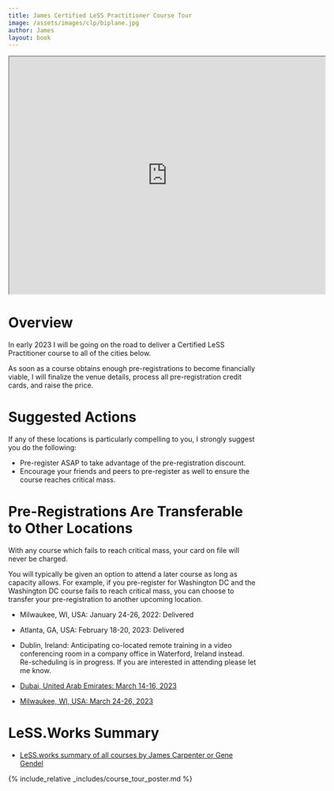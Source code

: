 ```yaml
---
title: James Certified LeSS Practitioner Course Tour
image: /assets/images/clp/biplane.jpg
author: James
layout: book
---
```


<iframe src="https://www.google.com/maps/d/u/1/embed?mid=1nxYLgN5db4bxOI3tqmcH5Zd6_WNwcLU&ehbc=2E312F" width="640" height="480"></iframe>

# Overview

In early 2023 I will be going on the road to deliver a Certified LeSS Practitioner course to all of the cities below.

As soon as a course obtains enough pre-registrations to become financially viable, I will finalize the venue details, process all pre-registration credit cards, and raise the price.

# Suggested Actions

If any of these locations is particularly compelling to you, I strongly suggest you do the following:
* Pre-register ASAP to take advantage of the pre-registration discount.
* Encourage your friends and peers to pre-register as well to ensure the course reaches critical mass.

# Pre-Registrations Are Transferable to Other Locations

With any course which fails to reach critical mass, your card on file will never be charged.

You will typically be given an option to attend a later course as long as capacity allows. For example, if you pre-register for Washington DC and the Washington DC course fails to reach critical mass, you can choose to transfer your pre-registration to another upcoming location.

* Milwaukee, WI, USA: January 24-26, 2022: Delivered

* Atlanta, GA, USA: February 18-20, 2023: Delivered

* Dublin, Ireland: Anticipating co-located remote training in a video conferencing room in a company office in Waterford, Ireland instead. Re-scheduling is in progress. If you are interested in attending please let me know.

* [Dubai, United Arab Emirates: March 14-16, 2023]({{site.url}}{{site.baseurl}}/clp/dubai/)

* [Milwaukee, WI, USA: March 24-26, 2023]({{site.url}}{{site.baseurl}}/clp/milwaukee_weekend/)


# LeSS.Works Summary

* [LeSS.works summary of all courses by James Carpenter or Gene Gendel](https://less.works/course_filters/jamesandgene-34)

{% include_relative _includes/course_tour_poster.md %}

